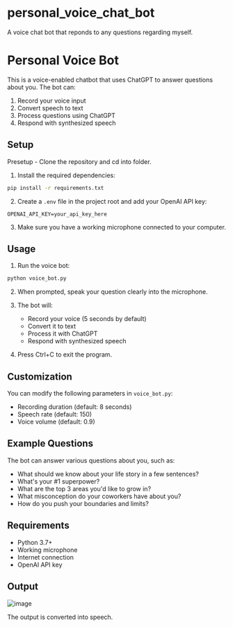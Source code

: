 # personal_voice_chat_bot
A voice chat bot that reponds to any questions regarding myself.

# Personal Voice Bot

This is a voice-enabled chatbot that uses ChatGPT to answer questions about you. The bot can:
1. Record your voice input
2. Convert speech to text
3. Process questions using ChatGPT
4. Respond with synthesized speech

## Setup

Presetup - Clone the repository and cd into folder.

1. Install the required dependencies:
```bash
pip install -r requirements.txt
```

2. Create a `.env` file in the project root and add your OpenAI API key:
```
OPENAI_API_KEY=your_api_key_here
```

3. Make sure you have a working microphone connected to your computer.

## Usage

1. Run the voice bot:
```bash
python voice_bot.py
```

2. When prompted, speak your question clearly into the microphone.

3. The bot will:
   - Record your voice (5 seconds by default)
   - Convert it to text
   - Process it with ChatGPT
   - Respond with synthesized speech

4. Press Ctrl+C to exit the program.

## Customization

You can modify the following parameters in `voice_bot.py`:
- Recording duration (default: 8 seconds)
- Speech rate (default: 150)
- Voice volume (default: 0.9)

## Example Questions

The bot can answer various questions about you, such as:
- What should we know about your life story in a few sentences?
- What's your #1 superpower?
- What are the top 3 areas you'd like to grow in?
- What misconception do your coworkers have about you?
- How do you push your boundaries and limits?

## Requirements

- Python 3.7+
- Working microphone
- Internet connection
- OpenAI API key

## Output
![image](https://github.com/user-attachments/assets/432bbc27-f15d-45f6-8aea-ca1470df940e)

The output is converted into speech.
